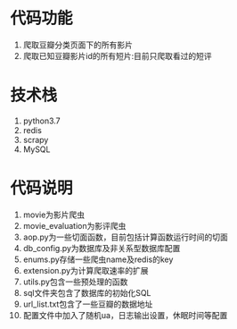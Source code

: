 # 代码功能

1. 爬取豆瓣分类页面下的所有影片
2. 爬取已知豆瓣影片id的所有短片:目前只爬取看过的短评

# 技术栈

1. python3.7
2. redis
3. scrapy
4. MySQL

# 代码说明

1. movie为影片爬虫
2. movie_evaluation为影评爬虫
3. aop.py为一些切面函数，目前包括计算函数运行时间的切面
4. db_config.py为数据库及非关系型数据库配置
5. enums.py存储一些爬虫name及redis的key
6. extension.py为计算爬取速率的扩展
7. utils.py包含一些预处理的函数
8. sql文件夹包含了数据库的初始化SQL
9. url_list.txt包含了一些豆瓣的数据地址
10. 配置文件中加入了随机ua，日志输出设置，休眠时间等配置

